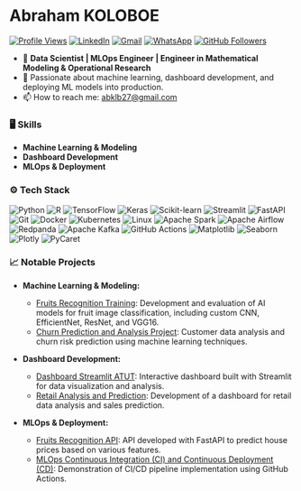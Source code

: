 # Abraham KOLOBOE

[![Profile Views](https://hits.seeyoufarm.com/api/count/incr/badge.svg?url=https://github.com/abrahamkoloboe27&count_bg=%2379C83D&title_bg=%23555555&icon=&icon_color=%23E7E7E7&title=Profile+Views&edge_flat=false)](https://hits.seeyoufarm.com)
[![LinkedIn](https://img.shields.io/badge/-LinkedIn-blue?style=flat&logo=Linkedin&logoColor=white)](https://www.linkedin.com/in/abraham-zacharie-koloboe-data-science-ia-generative-llms-machine-learning/)
[![Gmail](https://img.shields.io/badge/-Gmail-c14438?style=flat&logo=Gmail&logoColor=white)](mailto:abklb27@gmail.com)
[![WhatsApp](https://img.shields.io/badge/-WhatsApp-25D366?style=flat&logo=WhatsApp&logoColor=white)](https://wa.me/22991838421)
[![GitHub Followers](https://img.shields.io/github/followers/abrahamkoloboe27?label=Follow&style=social)](https://github.com/abrahamkoloboe27)

- 💼 **Data Scientist | MLOps Engineer | Engineer in Mathematical Modeling & Operational Research**
- 🌱 Passionate about machine learning, dashboard development, and deploying ML models into production.
- 📫 How to reach me: abklb27@gmail.com

### 🖥 Skills

- **Machine Learning & Modeling**
- **Dashboard Development**
- **MLOps & Deployment**

### ⚙️ Tech Stack

![Python](https://img.shields.io/badge/-Python-000000?style=flat-square&logo=Python&color=03b6f9)
![R](https://img.shields.io/badge/-R-276DC3?style=flat-square&logo=R&color=ADD8E6)
![TensorFlow](https://img.shields.io/badge/-TensorFlow-FF6F00?style=flat-square&logo=TensorFlow&color=ADD8E6)
![Keras](https://img.shields.io/badge/-Keras-D00000?style=flat-square&logo=Keras&color=ADD8E6)
![Scikit-learn](https://img.shields.io/badge/-Scikit--learn-F7931E?style=flat-square&logo=Scikit-learn&color=ADD8E6)
![Streamlit](https://img.shields.io/badge/-Streamlit-FF4B4B?style=flat-square&logo=Streamlit&color=ADD8E6)
![FastAPI](https://img.shields.io/badge/-FastAPI-009688?style=flat-square&logo=FastAPI&color=ADD8E6)
![Git](https://img.shields.io/badge/-Git-F05032?style=flat-square&logo=Git&color=ADD8E6)
![Docker](https://img.shields.io/badge/-Docker-2496ED?style=flat-square&logo=Docker&color=ADD8E6)
![Kubernetes](https://img.shields.io/badge/-Kubernetes-326CE5?style=flat-square&logo=Kubernetes&color=ADD8E6)
![Linux](https://img.shields.io/badge/-Linux-FCC624?style=flat-square&logo=Linux&color=ADD8E6)
![Apache Spark](https://img.shields.io/badge/-Apache%20Spark-E25A1C?style=flat-square&logo=Apache%20Spark&color=ADD8E6)
![Apache Airflow](https://img.shields.io/badge/-Apache%20Airflow-017CEE?style=flat-square&logo=Apache%20Airflow&color=ADD8E6)
![Redpanda](https://img.shields.io/badge/-Redpanda-FA4D57?style=flat-square&logo=Redpanda&color=ADD8E6)
![Apache Kafka](https://img.shields.io/badge/-Apache%20Kafka-231F20?style=flat-square&logo=Apache%20Kafka&color=ADD8E6)
![GitHub Actions](https://img.shields.io/badge/-GitHub%20Actions-2088FF?style=flat-square&logo=GitHub-Actions&color=ADD8E6)
![Matplotlib](https://img.shields.io/badge/-Matplotlib-11557C?style=flat-square&logo=Matplotlib&color=ADD8E6)
![Seaborn](https://img.shields.io/badge/-Seaborn-3776AB?style=flat-square&logo=Seaborn&color=ADD8E6)
![Plotly](https://img.shields.io/badge/-Plotly-3F4F75?style=flat-square&logo=Plotly&color=ADD8E6)
![PyCaret](https://img.shields.io/badge/-PyCaret-1C1E24?style=flat-square&logo=PyCaret&color=ADD8E6)

### 📈 Notable Projects

- **Machine Learning & Modeling:**
  - [Fruits Recognition Training](https://github.com/abrahamkoloboe27/Fruits-Recognition-Training): Development and evaluation of AI models for fruit image classification, including custom CNN, EfficientNet, ResNet, and VGG16.
  - [Churn Prediction and Analysis Project](https://github.com/abrahamkoloboe27/Churn-Prediction-and-Analysis-Project): Customer data analysis and churn risk prediction using machine learning techniques.

- **Dashboard Development:**
  - [Dashboard Streamlit ATUT](https://github.com/abrahamkoloboe27/Dashboard-Streamlit-ATUT): Interactive dashboard built with Streamlit for data visualization and analysis.
  - [Retail Analysis and Prediction](https://github.com/abrahamkoloboe27/Retail-Analysis-and-Prediction): Development of a dashboard for retail data analysis and sales prediction.

- **MLOps & Deployment:**
  - [Fruits Recognition API](https://github.com/abrahamkoloboe27/Fruits-Recognition-API): API developed with FastAPI to predict house prices based on various features.
  - [MLOps Continuous Integration (CI) and Continuous Deployment (CD)](https://github.com/abrahamkoloboe27/Demo-CICD-With-Github-Actions-ATUT-SN): Demonstration of CI/CD pipeline implementation using GitHub Actions.

